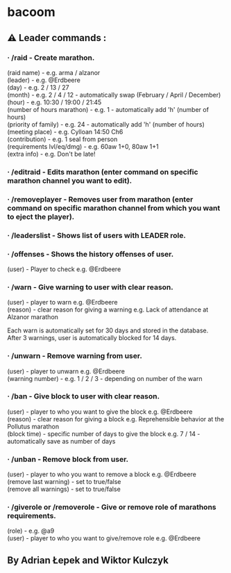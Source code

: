 # bacoom

## ⚠️ Leader commands :

### · /raid - Create marathon.</br>
  (raid name) - e.g. arma / alzanor</br>
  (leader) - e.g. @Erdbeere</br>
  (day) - e.g. 2 / 13 / 27</br>
  (month) - e.g. 2 / 4 / 12 - automatically swap (February / April / December)</br>
  (hour) - e.g. 10:30 / 19:00 / 21:45</br>
  (number of hours marathon) - e.g. 1 - automatically add 'h' (number of hours)</br>
  (priority of family) - e.g. 24 - automatically add 'h' (number of hours)</br>
  (meeting place) - e.g. Cylloan 14:50 Ch6</br>
  (contribution) - e.g. 1 seal from person</br>
  (requirements lvl/eq/dmg) - e.g. 60aw 1+0, 80aw 1+1</br>
  (extra info) - e.g. Don't be late!

### · /editraid - Edits marathon (enter command on specific marathon channel you want to edit).

### · /removeplayer - Removes user from marathon (enter command on specific marathon channel from which you want to eject the player).

### · /leaderslist - Shows list of users with LEADER role.

### · /offenses - Shows the history offenses of user.</br>
  (user) - Player to check e.g. @Erdbeere

### · /warn - Give warning to user with clear reason.</br>
  (user) - player to warn e.g. @Erdbeere</br>
  (reason) - clear reason for giving a warning e.g. Lack of attendance at Alzanor marathon</br>

  Each warn is automatically set for 30 days and stored in the database.</br>
  After 3 warnings, user is automatically blocked for 14 days.

### · /unwarn - Remove warning from user.</br>
  (user) - player to unwarn e.g. @Erdbeere</br>
  (warning number) - e.g. 1 / 2 / 3 - depending on number of the warn

### · /ban - Give block to user with clear reason.</br>
  (user) - player to who you want to give the block e.g. @Erdbeere</br>
  (reason) - clear reason for giving a block e.g. Reprehensible behavior at the Pollutus marathon</br>
  (block time) - specific number of days to give the block e.g. 7 / 14 - automatically save as number of days

### · /unban - Remove block from user.</br>
  (user) - player to who you want to remove a block e.g. @Erdbeere</br>
  (remove last warning) - set to true/false</br>
  (remove all warnings) - set to true/false

### · /giverole or /removerole - Give or remove role of marathons requirements.</br>
  (role) - e.g. @a9</br>
  (user) - player to who you want to give/remove role e.g. @Erdbeere

## By Adrian Łepek and Wiktor Kulczyk
